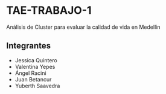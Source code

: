 # TAE-TRABAJO-1
Análisis de Cluster para evaluar la calidad de vida en Medellin 

## Integrantes

+ Jessica Quintero
+ Valentina Yepes
+ Ángel Racini
+ Juan Betancur
+ Yuberth Saavedra
